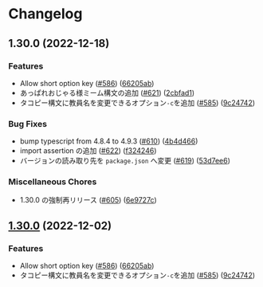 # Changelog

## 1.30.0 (2022-12-18)


### Features

* Allow short option key ([#586](https://github.com/approvers/OreOreBot2/issues/586)) ([66205ab](https://github.com/approvers/OreOreBot2/commit/66205ab6f6b613d02e56f81562ac954de12b9fa0))
* あっぱれおじゃる様ミーム構文の追加 ([#621](https://github.com/approvers/OreOreBot2/issues/621)) ([2cbfad1](https://github.com/approvers/OreOreBot2/commit/2cbfad1dbdd3ce83924b4f243a1e099967dcaa9e))
* タコピー構文に教員名を変更できるオプション`-c`を追加 ([#585](https://github.com/approvers/OreOreBot2/issues/585)) ([9c24742](https://github.com/approvers/OreOreBot2/commit/9c247428114ef7ad297bc6f396a35885cad42c07))


### Bug Fixes

* bump typescript from 4.8.4 to 4.9.3 ([#610](https://github.com/approvers/OreOreBot2/issues/610)) ([4b4d466](https://github.com/approvers/OreOreBot2/commit/4b4d466d61a14e82b94ed11cc7ce80bcba573f0c))
* import assertion の追加 ([#622](https://github.com/approvers/OreOreBot2/issues/622)) ([f324246](https://github.com/approvers/OreOreBot2/commit/f324246583a8b59996716a2d1a298f5bf96565d7))
* バージョンの読み取り先を `package.json` へ変更 ([#619](https://github.com/approvers/OreOreBot2/issues/619)) ([53d7ee6](https://github.com/approvers/OreOreBot2/commit/53d7ee6a4c0cac87bdfa1e8bea47e3a330c6658e))


### Miscellaneous Chores

* 1.30.0 の強制再リリース ([#605](https://github.com/approvers/OreOreBot2/issues/605)) ([6e9727c](https://github.com/approvers/OreOreBot2/commit/6e9727cedca128abad12aff68a6aa8e14f1ad818))

## [1.30.0](https://github.com/approvers/OreOreBot2/compare/v1.29.0...v1.30.0) (2022-12-02)


### Features

* Allow short option key ([#586](https://github.com/approvers/OreOreBot2/issues/586)) ([66205ab](https://github.com/approvers/OreOreBot2/commit/66205ab6f6b613d02e56f81562ac954de12b9fa0))
* タコピー構文に教員名を変更できるオプション`-c`を追加 ([#585](https://github.com/approvers/OreOreBot2/issues/585)) ([9c24742](https://github.com/approvers/OreOreBot2/commit/9c247428114ef7ad297bc6f396a35885cad42c07))
